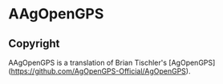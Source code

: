 # AAgOpenGPS

<h2>Copyright</h2>

AAgOpenGPS is a translation of Brian Tischler's [AgOpenGPS] (https://github.com/AgOpenGPS-Official/AgOpenGPS).





